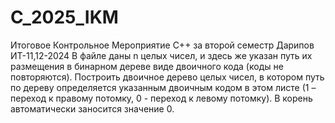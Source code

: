 # C_2025_IKM
Итоговое Контрольное Мероприятие C++ за второй семестр 
Дарипов ИТ-11,12-2024
В файле даны n целых чисел, и здесь же указан путь их размещения в бинарном дереве виде двоичного кода (коды не повторяются). Построить двоичное дерево целых чисел, в котором путь по дереву определяется указанным двоичным кодом в этом листе (1 – переход к правому потомку, 0 - переход к левому потомку). В корень автоматически заносится значение 0.
